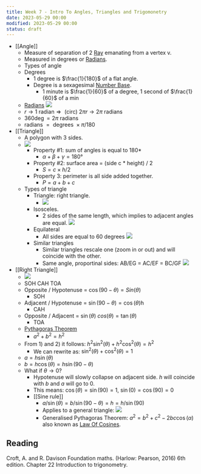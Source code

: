 ```yaml
---
title: Week 7 - Intro To Angles, Triangles and Trigomonetry
date: 2023-05-29 00:00
modified: 2023-05-29 00:00
status: draft
---
```


* [[Angle]]
    * Measure of separation of 2 [Ray](../../../../permanent/ray.md) emanating from a vertex v.
    * Measured in degrees or [Radians](../../../../permanent/radians.md).
    * Types of angle
    * Degrees
        * 1 degree is $\frac{1}{180}$ of a flat angle.
        * Degree is a sexagesimal [Number Base](../../../../permanent/number-bases.md).
            * 1 minute is $\frac{1}{60}$ of a degree, 1 second of $\frac{1}{60}$ of a min
    * [Radians](../../../../permanent/radians.md)
        ![](../../../../journal/_media/week-7-radians.png)
    *  $r \rightarrow 1 \text{ radian} \Rightarrow \text{ (circ) } 2\pi r \rightarrow 2 \pi \text{ radians }$
    * $360\deg = 2\pi \text{ radians }$
    * $\text{ radians } = \text{ degrees } \times \pi / 180$
* [[Triangle]]
    * A polygon with 3 sides.
    * ![](../../../../journal/_media/week-7-triangles.png)
        * Property #1: sum of angles is equal to 180*
            * $\alpha + \beta + \gamma = 180°$
        * Property #2: surface area = (side c * height) / 2
            * $S = c \times h / 2$
        * Property 3: perimeter is all side added together.
            * $P = a + b + c$
    * Types of triangle
        * Triangle: right triangle.
            * ![](../../../../journal/_media/week-7-right-triangle.png)
        * Isosceles.
            * 2 sides of the same length, which implies to adjacent angles are equal.
              ![](../../../../journal/_media/week-7-intro-to-angles-triangles-trig-isosceles.png)
        * Equilateral
            * All sides are equal to 60 degrees
                ![](../../../../journal/_media/week-7-intro-to-angles-triangles-trig-equilateral.png)
        * Similar triangles
            * Similar triangles rescale one (zoom in or out) and will coincide with the other.
            * Same angle, proportinal sides: AB/EG = AC/EF = BC/GF
                 ![](../../../../journal/_media/week-7-intro-to-angles-triangles-trig-similar.png)
 * [[Right Triangle]]
     * ![](../../../../journal/_media/week-7-intro-to-angles-triangles-trig-right-triangle.png)
     * SOH CAH TOA
     * Opposite / Hypotenuse = $\cos(90 - \theta) = Sin(\theta)$ 
         * SOH
     * Adjacent / Hypotenuse = $\sin(90 - \theta) = \cos(\theta)$h
         * CAH
     * Opposite / Adjacent = $\sin(\theta) \ cos(\theta) = \tan(\theta)$
         * TOA
     * [Pythagoras Theorem](../../../../permanent/pythagoras-theorem.md)
         * $a^2 + b^2 = h^2$
     * From 1) and 2) it follows: $h^2 \sin^2(\theta) + h^2 \cos^2(\theta) = h^2$
         * We can rewrite as: $\sin^2(\theta) + \cos^2(\theta) = 1$
     * $a = h \sin(\theta)$
     * $b = h \cos(\theta) = h \sin(90 - \theta)$
     * What if $\theta \rightarrow 0$?
         * Hypotenuse will slowly collapse on adjacent side. $h$ will coincide with $b$ and $a$ will go to 0.
         * This means: $\cos(\theta) = \sin(90) = 1$, $\sin(0) = \cos(90) = 0$
         * [[Sine rule]]
             * $a / \sin(\theta) = b / \sin(90 - \theta) = h = h / \sin(90)$
             * Applies to a general triangle:
                 ![](../../../../journal/_media/week-7-intro-to-angles-triangles-trig-sine-rule.png)
            * Generalised Pythagoras Theorem: $a^2 = b^2 + c^2 - 2bc \cos(\alpha)$  also known as [Law Of Cosines](../../../../permanent/law-of-cosines.md).

## Reading

Croft, A. and R. Davison Foundation maths. (Harlow: Pearson, 2016) 6th edition. Chapter 22 Introduction to trigonometry.